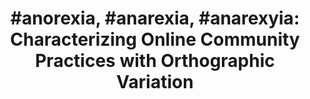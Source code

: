 ---
layout: post
title: "#anorexia, #anarexia, #anarexyia: Characterizing Online Community Practices with Orthographic Variation"
project: true
year: 2017
authors: "<b>Ian Stewart</b>, Stevie Chancellor, Munmun De Choudhury, Jacob Eisenstein"
venue: SocialNLP Workshop at IEEE
link: "https://ieeexplore.ieee.org/iel7/8241556/8257893/08258465.pdf"
---